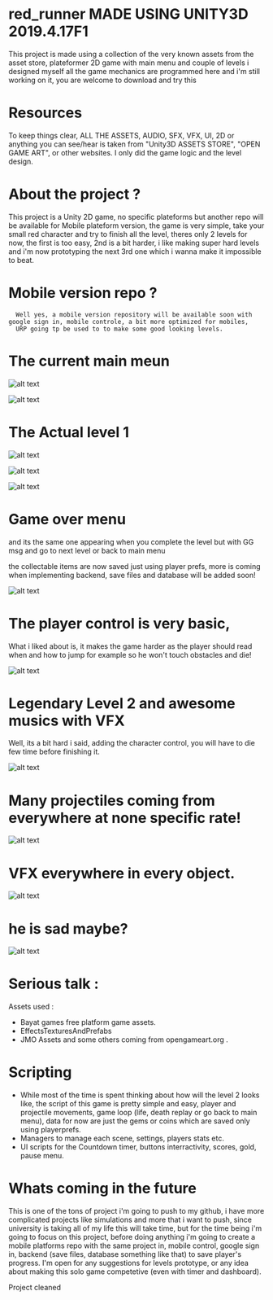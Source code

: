 # red_runner MADE USING UNITY3D 2019.4.17F1
This project is made using a collection of the very known assets from the asset store, plateformer 2D game with main menu and couple of levels i designed myself all the game mechanics are programmed here and i'm still working on it, you are welcome to download and try this

# Resources

To keep things clear, ALL THE ASSETS, AUDIO, SFX, VFX, UI, 2D or anything you can see/hear is taken from "Unity3D ASSETS STORE", "OPEN GAME ART", or other websites.
I only did the game logic and the level design.

# About the project ?

  This project is a Unity 2D game, no specific plateforms but another repo will be available for Mobile plateform version, the game is very simple, take your small red character 
  and try to finish all the level, theres only 2 levels for now, the first is too easy, 2nd is a bit harder, i like making super hard levels and i'm now prototyping the next 3rd one
  which i wanna make it impossible to beat.
  
  # Mobile version repo ?
      Well yes, a mobile version repository will be available soon with google sign in, mobile controle, a bit more optimized for mobiles, 
      URP going tp be used to to make some good looking levels.
      
  # The current main meun
  
![alt text](https://i.ibb.co/Jsb17Y9/1.png)

![alt text](https://i.ibb.co/BGNCkWB/2.png)

  # The Actual level 1
  
![alt text](https://i.ibb.co/bry73qn/3.png)

![alt text](https://i.ibb.co/rpfw2tV/4.png)

![alt text](https://i.ibb.co/fStkS4N/5.png)

# Game over menu 
    
   and its the same one appearing when you complete the level but with GG msg and go to next level or back to main menu

  the collectable items are now saved just using player prefs, more is coming when implementing backend, save files and database will be added soon!
  
![alt text](https://i.ibb.co/ft0vJvd/6.png)

# The player control is very basic,

What i liked about is, it makes the game harder as the player should read when and how to jump for example so he won't touch obstacles and die!

![alt text](https://i.ibb.co/LYTNX3M/7.png)

# Legendary Level 2 and awesome musics with VFX

Well, its a bit hard i said, adding the character control, you will have to die few time before finishing it.

![alt text](https://i.ibb.co/B6b64j8/8.png)

# Many projectiles coming from everywhere at none specific rate!

![alt text](https://i.ibb.co/ZT473y7/9.png)

# VFX everywhere in every object.

![alt text](https://i.ibb.co/F4FGyKF/10.png)

# he is sad maybe?

![alt text](https://i.ibb.co/z4Cv8mj/11.png)


# Serious talk :

Assets used : 

* Bayat games free platform game assets.
* EffectsTexturesAndPrefabs
* JMO Assets
and some others coming from opengameart.org .

# Scripting

* While most of the time is spent thinking about how will the level 2 looks like, the script of this game is pretty simple and easy, player and projectile movements, game loop (life, death replay or go back to main menu), data for now are just the gems or coins which are saved only using playerprefs.
* Managers to manage each scene, settings, players stats etc.
* UI scripts for the Countdown timer, buttons interractivity, scores, gold, pause menu.


# Whats coming in the future

  This is one of the tons of project i'm going to push to my github, i have more complicated projects like simulations and more that i want to push, since university is taking all of my life this will take time, but for the time being i'm going to focus on this project, before doing anything i'm going to create a mobile platforms repo with the same project in, mobile control, google sign in, backend (save files, database something like that) to save player's progress.
  I'm open for any suggestions for levels prototype, or any idea about making this solo game competetive (even with timer and dashboard).



  
  Project cleaned
 
